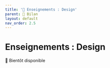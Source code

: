 ```yaml
---
title: '🚧 Enseignements : Design'
parent: 🚧 Bilan
layout: default
nav_order: 2.5
---
```


# Enseignements : Design

🚧 Bientôt disponible